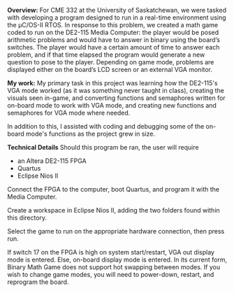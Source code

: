 ****Overview:****
For CME 332 at the University of Saskatchewan,
we were tasked with developing a program designed
to run in a real-time environment using the
μC/OS-II RTOS. In response to this problem, we
created a math game coded to run on the
DE2-115 Media Computer: the player would be posed
arithmetic problems and would have to answer in
binary using the board’s switches. The player
would have a certain amount of time to answer
each problem, and if that time elapsed the
program would generate a new question to pose to
the player. Depending on game mode, problems are
displayed either on the board’s LCD screen or an
external VGA monitor.

****My work:****
My primary task in this project was learning how
the DE2-115's VGA mode worked (as it was
something never taught in class), creating the
visuals seen in-game, and converting functions
and semaphores written for on-board mode to
work with VGA mode, and creating new functions
and semaphores for VGA mode where needed.

In addition to this, I assisted with coding and
debugging some of the on-board mode's functions
as the project grew in size.

****Technical Details****
Should this program be ran, the user will require
- an Altera DE2-115 FPGA
- Quartus
- Eclipse Nios II

Connect the FPGA to the computer, boot Quartus,
and program it with the Media Computer.

Create a workspace in Eclipse Nios II, adding the
two folders found within this directory.

Select the game to run on the appropriate
hardware connection, then press run.

If switch 17 on the FPGA is high on system
start/restart, VGA out display mode is entered.
Else, on-board display mode is entered. In its
current form, Binary Math Game does not support
hot swapping between modes. If you wish to change
game modes, you will need to power-down, restart,
and reprogram the board.
